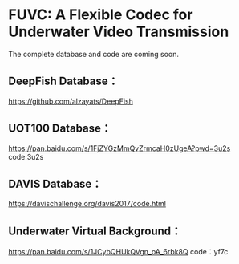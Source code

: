 # FUVC: A Flexible Codec for Underwater Video Transmission
The complete database and code are coming soon.
## DeepFish Database：
https://github.com/alzayats/DeepFish
## UOT100 Database：
https://pan.baidu.com/s/1FjZYGzMmQvZrmcaH0zUgeA?pwd=3u2s 
code:3u2s 
## DAVIS Database：
https://davischallenge.org/davis2017/code.html
## Underwater Virtual Background：
https://pan.baidu.com/s/1JCybQHUkQVgn_oA_6rbk8Q 
code：yf7c 
